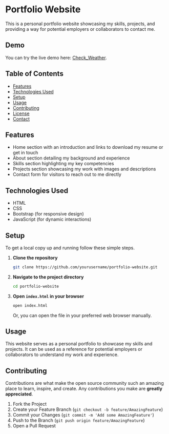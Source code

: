 # Portfolio Website

This is a personal portfolio website showcasing my skills, projects, and providing a way for potential employers or collaborators to contact me.

## Demo
You can try the live demo here: [Check_Weather](https://bala174.github.io/Portfolio/).

## Table of Contents
- [Features](#features)
- [Technologies Used](#technologies-used)
- [Setup](#setup)
- [Usage](#usage)
- [Contributing](#contributing)
- [License](#license)
- [Contact](#contact)

## Features
- Home section with an introduction and links to download my resume or get in touch
- About section detailing my background and experience
- Skills section highlighting my key competencies
- Projects section showcasing my work with images and descriptions
- Contact form for visitors to reach out to me directly

## Technologies Used
- HTML
- CSS
- Bootstrap (for responsive design)
- JavaScript (for dynamic interactions)

## Setup
To get a local copy up and running follow these simple steps.

1. **Clone the repository**
    ```sh
    git clone https://github.com/yourusername/portfolio-website.git
    ```

2. **Navigate to the project directory**
    ```sh
    cd portfolio-website
    ```

3. **Open `index.html` in your browser**
    ```sh
    open index.html
    ```
   Or, you can open the file in your preferred web browser manually.

## Usage
This website serves as a personal portfolio to showcase my skills and projects. It can be used as a reference for potential employers or collaborators to understand my work and experience.

## Contributing
Contributions are what make the open source community such an amazing place to learn, inspire, and create. Any contributions you make are **greatly appreciated**.

1. Fork the Project
2. Create your Feature Branch (`git checkout -b feature/AmazingFeature`)
3. Commit your Changes (`git commit -m 'Add some AmazingFeature'`)
4. Push to the Branch (`git push origin feature/AmazingFeature`)
5. Open a Pull Request

